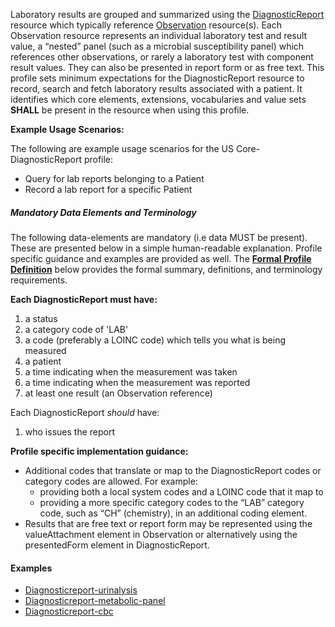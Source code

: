 ﻿Laboratory results are grouped and summarized using the [DiagnosticReport] resource which typically reference [Observation] resource(s).  Each Observation resource represents an individual laboratory test and result value, a “nested” panel (such as a microbial susceptibility panel) which references other observations, or rarely a laboratory test with component result values.  They can also be presented in report form or as free text.  This profile sets minimum expectations for the DiagnosticReport resource to record, search and fetch laboratory results associated with a patient. It identifies which core elements, extensions, vocabularies and value sets **SHALL** be present in the resource when using this profile.

**Example Usage Scenarios:**

The following are example usage scenarios for the US Core-DiagnosticReport profile:

-   Query for lab reports belonging to a Patient
-   Record a lab report for a specific Patient

##### Mandatory Data Elements and Terminology


The following data-elements are mandatory (i.e data MUST be present). These are presented below in a simple human-readable explanation.  Profile specific guidance and examples are provided as well.  The [**Formal Profile Definition**](#profile) below provides the  formal summary, definitions, and  terminology requirements.  

**Each DiagnosticReport must have:**

1.   a status
1.   a category code of 'LAB'
1.   a code (preferably a LOINC code) which tells you what is being measured
1.   a patient
1.   a time indicating when the measurement was taken
1.   a time indicating when the measurement was reported
1.   at least one result (an Observation reference)

Each DiagnosticReport *should* have:

1.   who issues the report

**Profile specific implementation guidance:**

* Additional codes that translate or map to the DiagnosticReport codes or category codes are allowed.  For example:
   -  providing both a local system codes and a LOINC code that it map to
   -  providing a more specific category codes to the “LAB” category code, such as “CH” (chemistry), in an additional coding element.
* Results that are free text or report form may be represented using the valueAttachment element in Observation or alternatively using the presentedForm element in DiagnosticReport.

#### Examples

- [Diagnosticreport-urinalysis](DiagnosticReport-urinalysis.html)
- [Diagnosticreport-metabolic-panel](DiagnosticReport-metabolic-panel.html)
- [Diagnosticreport-cbc](DiagnosticReport-cbc.html)

[Observation]:  http://build.fhir.org/observation.html
[DiagnosticReport]:  http://build.fhir.org/diagnosticreport.html
